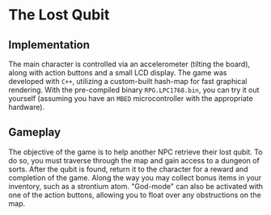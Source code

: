 # The Lost Qubit

## Implementation
The main character is controlled via an accelerometer (tilting the board), along with action buttons and a small LCD display.
The game was developed with `C++`, utilizing a custom-built hash-map for fast graphical rendering.
With the pre-compiled binary `RPG.LPC1768.bin`, you can try it out yourself (assuming you have an `MBED` microcontroller 
with the appropriate hardware).


## Gameplay
The objective of the game is to help another NPC retrieve their lost qubit. To do so, you must traverse through the map
and gain access to a dungeon of sorts. After the qubit is found, return it to the character for a reward and completion of
the game. Along the way you may collect bonus items in your inventory, such as a strontium atom. 
"God-mode" can also be activated with one of the action buttons, allowing you to float over any obstructions on the map.
